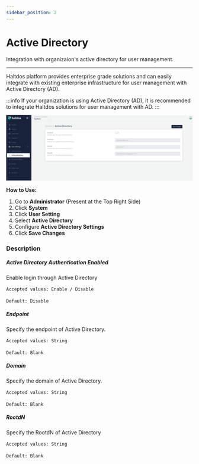```yaml
---
sidebar_position: 2
---
```


# Active Directory

Integration with organizaion's active directory for user management.

---

Haltdos platform provides enterprise grade solutions and can easily integrate with existing enterprise infrastructure for user management with Active Directory (AD).

:::info
If your organization is using Active Directory (AD), it is recommended to integrate Haltdos solutions for user management with AD.
:::

![activedirectory](/img/platform/v7/docs/active_direct.png)

**How to Use:**

1. Go to  **Administrator** (Present at the Top Right Side)
2. Click **System**
3. Click **User Setting**
4. Select **Active Directory**
5. Configure  **Active Directory Settings**
6. Click **Save Changes**

### Description

##### **Active Directory Authentication Enabled**
Enable login through Active Directory	

    Accepted values: Enable / Disable

    Default: Disable 

##### **Endpoint**
Specify the endpoint of Active Directory.	

    Accepted values: String

    Default: Blank 

##### **Domain**
Specify the domain of Active Directory.

    Accepted values: String

    Default: Blank 

##### **RootdN**
Specify the RootdN of Active Directory

    Accepted values: String

    Default: Blank 
